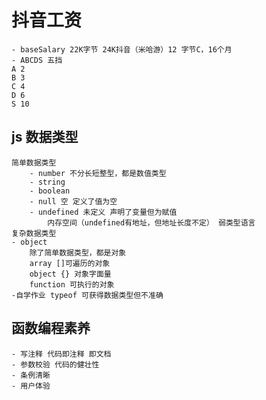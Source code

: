 # 抖音工资
    - baseSalary 22K字节 24K抖音（米哈游）12 字节C，16个月
    - ABCDS 五挡
    A 2
    B 3
    C 4
    D 6
    S 10
## js 数据类型
    简单数据类型
        - number 不分长短整型，都是数值类型
        - string
        - boolean
        - null 空 定义了值为空
        - undefined 未定义 声明了变量但为赋值
            内存空间（undefined有地址，但地址长度不定） 弱类型语言
    复杂数据类型
    - object
        除了简单数据类型，都是对象
        array []可遍历的对象
        object {} 对象字面量
        function 可执行的对象
    -自学作业 typeof 可获得数据类型但不准确
## 函数编程素养
    - 写注释 代码即注释 即文档
    - 参数校验 代码的健壮性
    - 条例清晰
    - 用户体验 
